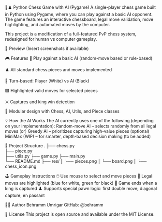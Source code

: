 🤖♟️ Python Chess Game with AI (Pygame)
A single-player chess game built in Python using Pygame, where you can play against a basic AI opponent. The game features an interactive chessboard, legal move validation, move highlighting, and automated moves by the computer.

This project is a modification of a full-featured PvP chess system, redesigned for human vs computer gameplay.

📸 Preview
(Insert screenshots if available)

🎮 Features
🎯 Play against a basic AI (random-move based or rule-based)

♟️ All standard chess pieces and moves implemented

🔁 Turn-based: Player (White) vs AI (Black)

🟩 Highlighted valid moves for selected pieces

⚔️ Captures and king win detection

🧠 Modular design with Chess, AI, Utils, and Piece classes

💡 How the AI Works
The AI currently uses one of the following (depending on your implementation):
Random-move AI – selects randomly from all legal moves
(or)
Greedy AI – prioritizes capturing high-value pieces
(optional)
MiniMax (WIP) – for smarter, depth-based decision making (to be added)


📂 Project Structure
.
├── chess.py          
├── piece.py          
├── utils.py 
├── game.py
├── main.py           
└── README.md
├── res/
│   └── pieces.png
│   └── board.png
│   └── chess_icon.png


🕹️ Gameplay Instructions
🖱️ Use mouse to select and move pieces
🔲 Legal moves are highlighted (blue for white, green for black)
👑 Game ends when a king is captured
♟️ Supports special pawn logic: first double move, diagonal capture, en passant

👨‍💻 Author
Behramm Umrigar
GitHub: @behramm

📜 License
This project is open source and available under the MIT License.


